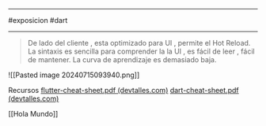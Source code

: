 _____
#exposicion #dart
_____

>De lado del cliente , esta optimizado para UI , permite el Hot Reload. La sintaxis es sencilla para comprender la la UI , es fácil de leer , fácil de mantener. La curva de aprendizaje es demasiado baja.


![[Pasted image 20240715093940.png]]


Recursos
[flutter-cheat-sheet.pdf (devtalles.com)](https://devtalles.com/files/flutter-cheat-sheet.pdf)
[dart-cheat-sheet.pdf (devtalles.com)](https://devtalles.com/files/dart-cheat-sheet.pdf)

[[Hola Mundo]]